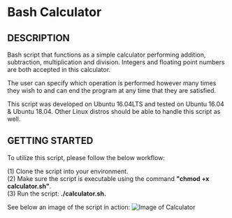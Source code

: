 # Bash Calculator
DESCRIPTION
-
Bash script that functions as a simple calculator performing addition, subtraction, multiplication and division. Integers and floating point numbers are both accepted in this calculator. 

The user can specify which operation is performed however many times they wish to and can end the program at any time that they are satisfied.

This script was developed on Ubuntu 16.04LTS and tested on Ubuntu 16.04 & Ubuntu 18.04. Other Linux distros should be able to handle this script as well.

GETTING STARTED
-
To utilize this script, please follow the below workflow:

(1) Clone the script into your environment.\
(2) Make sure the script is executable using the command **"chmod +x calculator.sh"**.\
(3) Run the script: **./calculator.sh.**

See below an image of the script in action:
![Image of Calculator](https://github.com/markusewalker/bash_scripts/blob/master/bash-calculator/calculator.png)
